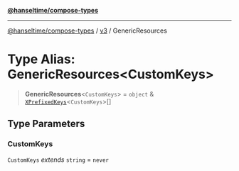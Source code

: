 [**@hanseltime/compose-types**](../../../../README.md)

***

[@hanseltime/compose-types](../../../../README.md) / [v3](../README.md) / GenericResources

# Type Alias: GenericResources\<CustomKeys\>

> **GenericResources**\<`CustomKeys`\> = `object` & [`XPrefixedKeys`](XPrefixedKeys.md)\<`CustomKeys`\>[]

## Type Parameters

### CustomKeys

`CustomKeys` *extends* `string` = `never`
